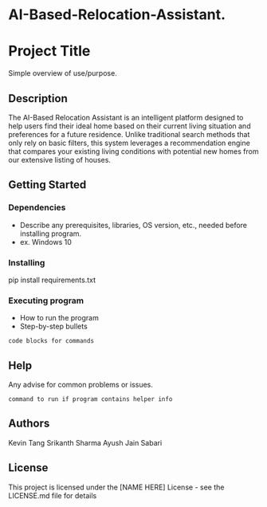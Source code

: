 # AI-Based-Relocation-Assistant.

# Project Title

Simple overview of use/purpose.

## Description

The AI-Based Relocation Assistant is an intelligent platform designed to help users find their ideal home based on their current living situation and preferences for a future residence. Unlike traditional search methods that only rely on basic filters, this system leverages a recommendation engine that compares your existing living conditions with potential new homes from our extensive listing of houses.

## Getting Started

### Dependencies

* Describe any prerequisites, libraries, OS version, etc., needed before installing program.
* ex. Windows 10

### Installing

pip install requirements.txt

### Executing program

* How to run the program
* Step-by-step bullets
```
code blocks for commands
```

## Help

Any advise for common problems or issues.
```
command to run if program contains helper info
```

## Authors

Kevin Tang
Srikanth Sharma
Ayush Jain
Sabari 


## License

This project is licensed under the [NAME HERE] License - see the LICENSE.md file for details